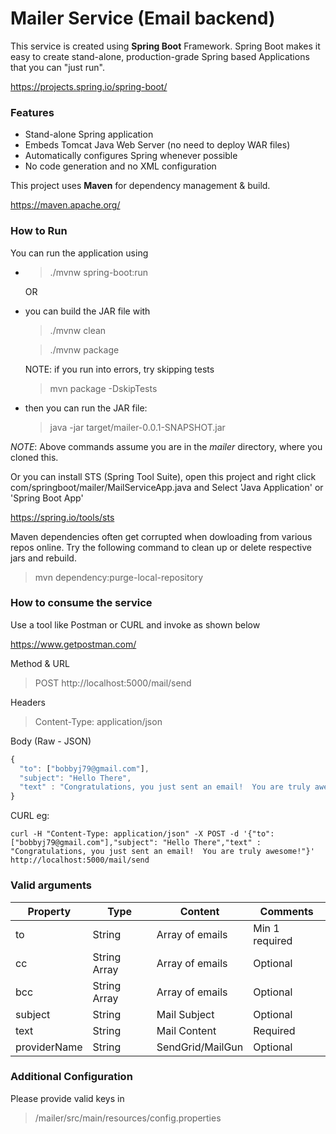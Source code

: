 # Mailer Service (Email backend)

This service is created using **Spring Boot** Framework. Spring Boot makes it easy to create stand-alone, production-grade Spring based Applications that you can "just run".

https://projects.spring.io/spring-boot/

### Features
* Stand-alone Spring application
* Embeds Tomcat Java Web Server (no need to deploy WAR files)
* Automatically configures Spring whenever possible
* No code generation and no XML configuration

This project uses **Maven** for dependency management & build. 

https://maven.apache.org/

### How to Run
You can run the application using 
* >./mvnw spring-boot:run 
  
  OR 
* you can build the JAR file with 
    >./mvnw clean 
    
    >./mvnw package 
    
    NOTE: if you run into errors, try skipping tests 
    >mvn package -DskipTests
* then you can run the JAR file:
    >java -jar target/mailer-0.0.1-SNAPSHOT.jar

*NOTE*: Above commands assume you are in the *mailer* directory, where you cloned this.

Or you can install STS (Spring Tool Suite), open this project and right click com/springboot/mailer/MailServiceApp.java and Select 'Java Application' or 'Spring Boot App'

https://spring.io/tools/sts

Maven dependencies often get corrupted when dowloading from various repos online. Try the following command to clean up or delete respective jars and rebuild.
> mvn dependency:purge-local-repository



### How to consume the service

Use a tool like Postman or CURL and invoke as shown below

https://www.getpostman.com/

Method & URL 
>POST http://localhost:5000/mail/send

Headers 
>Content-Type: application/json

Body (Raw - JSON) 
```javascript
{
  "to": ["bobbyj79@gmail.com"],
  "subject": "Hello There",
  "text" : "Congratulations, you just sent an email!  You are truly awesome!"
}
```

CURL eg:
```
curl -H "Content-Type: application/json" -X POST -d '{"to": ["bobbyj79@gmail.com"],"subject": "Hello There","text" : "Congratulations, you just sent an email!  You are truly awesome!"}' http://localhost:5000/mail/send
```

### Valid arguments

Property      | Type            | Content           | Comments
------------  | -------------   | -------------     | -------------
to            | String          | Array of emails   | Min 1 required
cc            | String Array    | Array of emails   | Optional
bcc           | String Array    | Array of emails   | Optional
subject       | String          | Mail Subject      | Optional
text          | String          | Mail Content      | Required
providerName  | String          | SendGrid/MailGun  | Optional


### Additional Configuration
Please provide valid keys in 
>/mailer/src/main/resources/config.properties


